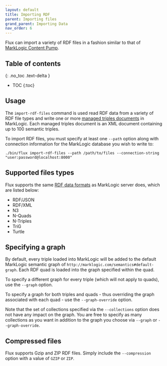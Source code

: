 ```yaml
---
layout: default
title: Importing RDF
parent: Importing files
grand_parent: Importing Data
nav_order: 6
---
```


Flux can import a variety of RDF files in a fashion similar to that of 
[MarkLogic Content Pump](https://docs.marklogic.com/11.0/guide/mlcp-guide/en/importing-content-into-marklogic-server/loading-triples.html).

## Table of contents
{: .no_toc .text-delta }

- TOC
{:toc}

## Usage

The `import-rdf-files` command is used read RDF data from a variety of RDF file types and write one or more 
[managed triples documents](https://docs.marklogic.com/guide/semantics/loading) in MarkLogic. Each managed triples 
document is an XML document containing up to 100 semantic triples. 

To import RDF files, you must specify at least one `--path` option along with connection information for the MarkLogic 
database you wish to write to:

    ./bin/flux import-rdf-files --path /path/to/files --connection-string "user:password@localhost:8000"

## Supported files types

Flux supports the same [RDF data formats](https://docs.marklogic.com/guide/semantics/loading#id_70682) as
MarkLogic server does, which are listed below:

- RDF/JSON
- RDF/XML
- N3
- N-Quads
- N-Triples
- TriG
- Turtle

## Specifying a graph

By default, every triple loaded into MarkLogic will be added to the default MarkLogic semantic graph of 
`http://marklogic.com/semantics#default-graph`. Each RDF quad is loaded into the graph specified within the quad.

To specify a different graph for every triple (which will not apply to quads), use the `--graph` option. 

To specify a graph for both triples and quads - thus overriding the graph associated with each quad - use the 
`--graph-override` option. 

Note that the set of collections specified via the `--collections` option does not have any impact on the graph. You 
are free to specify as many collections as you want in addition to the graph you choose via `--graph` or 
`--graph-override`. 

## Compressed files

Flux supports Gzip and ZIP RDF files. Simply include the `--compression` option with a value of `GZIP` or `ZIP`. 
